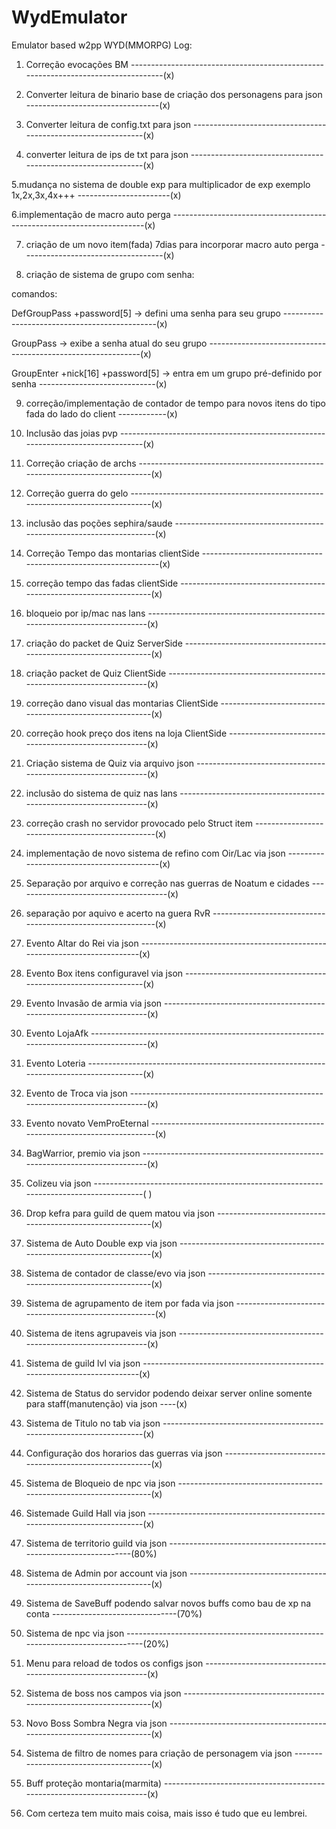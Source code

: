 # WydEmulator
Emulator based  w2pp WYD(MMORPG)
Log:
1. Correção evocações BM ----------------------------------------------------------------------------------(x)

2. Converter leitura de binario base de criação dos personagens para json ---------------------------------(x)

3. Converter leitura de config.txt para json --------------------------------------------------------------(x)

4. converter leitura de ips de txt para json --------------------------------------------------------------(x)

5.mudança no sistema de double exp para multiplicador de exp exemplo 1x,2x,3x,4x+++ -----------------------(x)

6.implementação de macro auto perga -----------------------------------------------------------------------(x)

7. criação de um novo item(fada) 7dias para incorporar macro auto perga -----------------------------------(x)

8. criação de sistema de grupo com senha:

comandos: 

DefGroupPass +password[5] -> defini uma senha para seu grupo ----------------------------------------------(x)

GroupPass -> exibe a senha atual do seu grupo -------------------------------------------------------------(x)

GroupEnter +nick[16] +password[5] -> entra em um grupo pré-definido por senha -----------------------------(x)

9. correção/implementação de contador de tempo para novos itens do tipo fada do lado do client ------------(x)

10. Inclusão das joias pvp --------------------------------------------------------------------------------(x)

11. Correção criação de archs -----------------------------------------------------------------------------(x)

12. Correção guerra do gelo -------------------------------------------------------------------------------(x)

13. inclusão das poções sephira/saude ---------------------------------------------------------------------(x)

14. Correção Tempo das montarias clientSide ---------------------------------------------------------------(x)

15. correção tempo das fadas clientSide -------------------------------------------------------------------(x)

16. bloqueio por ip/mac nas lans --------------------------------------------------------------------------(x)

17. criação do packet de Quiz ServerSide ------------------------------------------------------------------(x)

18. criação packet de Quiz ClientSide ---------------------------------------------------------------------(x)

19. correção dano visual das montarias ClientSide ---------------------------------------------------------(x)

20. correção hook preço dos itens na loja ClientSide ------------------------------------------------------(x)

21. Criação sistema de Quiz via arquivo json --------------------------------------------------------------(x)

22. inclusão do sistema de quiz nas lans ------------------------------------------------------------------(x)

23. correção crash no servidor provocado pelo Struct item -------------------------------------------------(x)

24. implementação de novo sistema de refino com Oir/Lac via json ------------------------------------------(x)

25. Separação por arquivo e correção nas guerras de Noatum e cidades --------------------------------------(x)

26. separação por aquivo e acerto na guera RvR ------------------------------------------------------------(x)
27. Evento Altar do Rei via json --------------------------------------------------------------------------(x)
28. Evento Box itens configuravel via json ----------------------------------------------------------------(x)
29. Evento Invasão de armia via json ----------------------------------------------------------------------(x)
30. Evento LojaAfk ----------------------------------------------------------------------------------------(x)
31. Evento Loteria ----------------------------------------------------------------------------------------(x)
32. Evento de Troca via json ------------------------------------------------------------------------------(x)
33. Evento novato VemProEternal ---------------------------------------------------------------------------(x)
34. BagWarrior, premio via json ---------------------------------------------------------------------------(x)
35. Colizeu via json --------------------------------------------------------------------------------------( )
36. Drop kefra para guild de quem matou via json ----------------------------------------------------------(x)
37. Sistema de Auto Double exp via json -------------------------------------------------------------------(x)
38. Sistema de contador de classe/evo via json ------------------------------------------------------------(x)
39. Sistema de agrupamento de item por fada via json ------------------------------------------------------(x)
40. Sistema de itens agrupaveis via json ------------------------------------------------------------------(x)
41. Sistema de guild lvl via json -------------------------------------------------------------------------(x)
42. Sistema de Status do servidor podendo deixar server online somente para staff(manutenção) via json ----(x)
43. Sistema de Titulo no tab via json ---------------------------------------------------------------------(x)
44. Configuração dos horarios das guerras via json --------------------------------------------------------(x)
45. Sistema de Bloqueio de npc via json -------------------------------------------------------------------(x)
46. Sistemade Guild Hall via json -------------------------------------------------------------------------(x)
47. Sistema de territorio guild via json -----------------------------------------------------------------(80%)
48. Sistema de Admin por account via json -----------------------------------------------------------------(x)
49. Sistema de SaveBuff podendo salvar novos buffs como bau de xp na conta -------------------------------(70%)
50. Sistema de npc via json ------------------------------------------------------------------------------(20%)
51. Menu para reload de todos os configs json ------------------------------------------------------------(x)
52. Sistema de boss nos campos via json ------------------------------------------------------------------(x)
53. Novo Boss Sombra Negra via json ----------------------------------------------------------------------(x)
54. Sistema de filtro de nomes para criação de personagem  via json --------------------------------------(x)
55. Buff proteção montaria(marmita) ----------------------------------------------------------------------(x)
56. Com certeza tem muito mais coisa, mais isso é tudo que eu lembrei.
